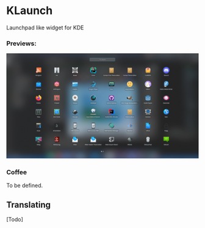 # KLaunch

Launchpad like widget for KDE

### Previews: 

![Image of KLaunch](https://github.com/marcelovbcfilho/klaunch/blob/master/preview.png)

### Coffee

To be defined.

## Translating

[Todo]

